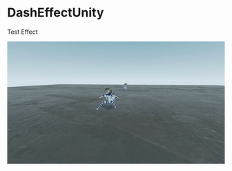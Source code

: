 # DashEffectUnity
Test Effect

![til](https://raw.githubusercontent.com/Azhar564/DashEffectUnity/main/SimpleDashEffect/Recordings/Take1.gif)
